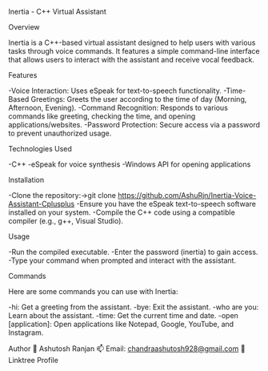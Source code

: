 Inertia - C++ Virtual Assistant

Overview

Inertia is a C++-based virtual assistant designed to help users with various tasks through voice commands. It features a simple command-line interface that allows users to interact with the assistant and receive vocal feedback.

Features

-Voice Interaction: Uses eSpeak for text-to-speech functionality.
-Time-Based Greetings: Greets the user according to the time of day (Morning, Afternoon, Evening).
-Command Recognition: Responds to various commands like greeting, checking the time, and opening applications/websites.
-Password Protection: Secure access via a password to prevent unauthorized usage.

Technologies Used

-C++
-eSpeak for voice synthesis
-Windows API for opening applications

Installation

-Clone the repository:->git clone https://github.com/AshuRjn/Inertia-Voice-Assistant-Cplusplus
-Ensure you have the eSpeak text-to-speech software installed on your system.
-Compile the C++ code using a compatible compiler (e.g., g++, Visual Studio).

Usage

-Run the compiled executable.
-Enter the password (inertia) to gain access.
-Type your command when prompted and interact with the assistant.

Commands

Here are some commands you can use with Inertia:

-hi: Get a greeting from the assistant.
-bye: Exit the assistant.
-who are you: Learn about the assistant.
-time: Get the current time and date.
-open [application]: Open applications like Notepad, Google, YouTube, and Instagram.

Author
👤 Ashutosh Ranjan
📫 Email: chandraashutosh928@gmail.com
🔗 Linktree Profile


